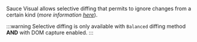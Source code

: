 Sauce Visual allows selective diffing that permits to ignore changes from a certain kind (_more information [here](/visual-testing/selective-diffing/)_).

:::warning
Selective diffing is only available with `Balanced` diffing method **AND** with DOM capture enabled.
:::
